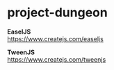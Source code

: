 # project-dungeon

**EaselJS**  
https://www.createjs.com/easeljs  

**TweenJS**  
https://www.createjs.com/tweenjs